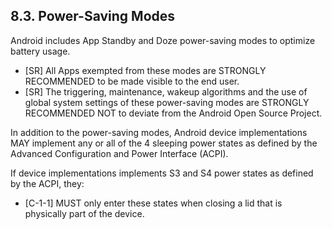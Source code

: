 ## 8.3\. Power-Saving Modes

Android includes App Standby and Doze power-saving modes to optimize battery
usage.
*   [SR] All Apps exempted from these modes are STRONGLY RECOMMENDED to be made
visible to the end user.
*   [SR] The triggering, maintenance, wakeup algorithms and the use of
global system settings of these power-saving modes are STRONGLY RECOMMENDED NOT
to deviate from the Android Open Source Project.

In addition to the power-saving modes, Android device implementations MAY
implement any or all of the 4 sleeping power states as defined by the Advanced
Configuration and Power Interface (ACPI).

If device implementations implements S3 and S4 power states as defined by the
ACPI, they:

*   [C-1-1] MUST only enter these states when closing a lid that is physically
    part of the device.
